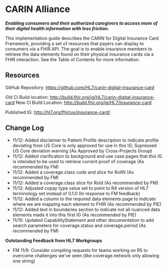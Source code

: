 # CARIN Alliance
**_Enabling consumers and their authorized caregivers to access more of their digital health information with less friction._**

This implementation guide describes the CARIN for Digital Insurance Card Framework, providing a set of resources that payers can display to consumers via a FHIR API. The goal is to enable insurance members to retrieve the data elements found on their physical insurance cards via a FHIR interaction. See the Table of Contents for more information.

## Resources

GitHub Repository: https://github.com/HL7/carin-digital-insurance-card

Old CI Build location: http://build.fhir.org/ig/HL7/carin-digital-insurance-card
New CI Build Location: http://build.fhir.org/ig/HL7/insurance-card

Published IG: http://hl7.org/fhir/us/insurance-card/

## Change Log

* 11/12: Added disclaimer to Patient Profile description to indicate profile deviating from US Core is only approved for use in this IG; Supressed US Core deviation warning (As Approved by Cross-Projects Group)
* 11/12: Added clarification to background and use case pages that this IG is intended to be used to retrieve current proof of coverage (As recommended by FM)
* 11/12: Added a coverage.class code and slice for RxIIN (As recommended by FM)
* 11/12: Added a coverage.class slice for RxId (As recommended by FM)
* 11/12: Adjusted copay type value set to point to R4 version of HL7 terminology set instead of 0.1.0 (In response to FM feedback)
* 11/12: Added a column to the required data elements page to indicate where we are mapping each element to FHIR (As recommended by PIE)
* 11/12: Added text in boundaries section to indicate not all nuanced data elements made it into this first IG (As recommended by PIE)
* 11/15: Updated CapabilityStatement and other documentation to add search parameters for coverage.status and coverage.period (As recommended by FM)

**Outstanding Feedback from HL7 Workgroups**

* FM 11/9: Consider compiling requests for teams working on R5 to overcome challenges we've seen (like coverage.network only allowing one string)
